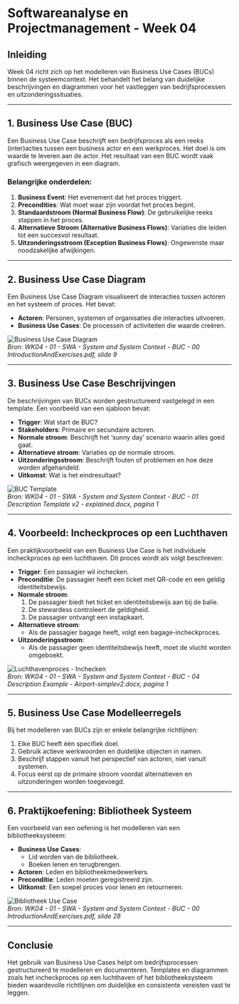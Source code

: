 # Softwareanalyse en Projectmanagement - Week 04

## Inleiding
Week 04 richt zich op het modelleren van Business Use Cases (BUCs) binnen de systeemcontext. Het behandelt het belang van duidelijke beschrijvingen en diagrammen voor het vastleggen van bedrijfsprocessen en uitzonderingssituaties.

---

## 1. Business Use Case (BUC)
Een Business Use Case beschrijft een bedrijfsproces als een reeks (inter)acties tussen een business actor en een werkproces. Het doel is om waarde te leveren aan de actor. Het resultaat van een BUC wordt vaak grafisch weergegeven in een diagram.

### Belangrijke onderdelen:
1. **Business Event**: Het evenement dat het proces triggert.
2. **Precondities**: Wat moet waar zijn voordat het proces begint.
3. **Standaardstroom (Normal Business Flow)**: De gebruikelijke reeks stappen in het proces.
4. **Alternatieve Stroom (Alternative Business Flows)**: Variaties die leiden tot een succesvol resultaat.
5. **Uitzonderingsstroom (Exception Business Flows)**: Ongewenste maar noodzakelijke afwijkingen.

---

## 2. Business Use Case Diagram
Een Business Use Case Diagram visualiseert de interacties tussen actoren en het systeem of proces. Het bevat:
- **Actoren**: Personen, systemen of organisaties die interacties uitvoeren.
- **Business Use Cases**: De processen of activiteiten die waarde creëren.

![Business Use Case Diagram](BUCDiagram.png)  
*Bron: WK04 - 01 - SWA - System and System Context - BUC - 00 IntroductionAndExercises.pdf, slide 9*

---

## 3. Business Use Case Beschrijvingen
De beschrijvingen van BUCs worden gestructureerd vastgelegd in een template. Een voorbeeld van een sjabloon bevat:
- **Trigger**: Wat start de BUC?
- **Stakeholders**: Primaire en secundaire actoren.
- **Normale stroom**: Beschrijft het ‘sunny day’ scenario waarin alles goed gaat.
- **Alternatieve stroom**: Variaties op de normale stroom.
- **Uitzonderingsstroom**: Beschrijft fouten of problemen en hoe deze worden afgehandeld.
- **Uitkomst**: Wat is het eindresultaat?

![BUC Template](BUCTemplate.png)  
*Bron: WK04 - 01 - SWA - System and System Context - BUC - 01 Description Template v2 - explained.docx, pagina 1*

---

## 4. Voorbeeld: Incheckproces op een Luchthaven
Een praktijkvoorbeeld van een Business Use Case is het individuele incheckproces op een luchthaven. Dit proces wordt als volgt beschreven:

- **Trigger**: Een passagier wil inchecken.
- **Preconditie**: De passagier heeft een ticket met QR-code en een geldig identiteitsbewijs.
- **Normale stroom**:
  1. De passagier biedt het ticket en identiteitsbewijs aan bij de balie.
  2. De stewardess controleert de geldigheid.
  3. De passagier ontvangt een instapkaart.
- **Alternatieve stroom**:
  - Als de passagier bagage heeft, volgt een bagage-incheckproces.
- **Uitzonderingsstroom**:
  - Als de passagier geen identiteitsbewijs heeft, moet de vlucht worden omgeboekt.

![Luchthavenproces - Inchecken](AirportCheckInProcess.png)  
*Bron: WK04 - 01 - SWA - System and System Context - BUC - 04 Description Example - Airport-simplev2.docx, pagina 1*

---

## 5. Business Use Case Modelleerregels
Bij het modelleren van BUCs zijn er enkele belangrijke richtlijnen:
1. Elke BUC heeft één specifiek doel.
2. Gebruik actieve werkwoorden en duidelijke objecten in namen.
3. Beschrijf stappen vanuit het perspectief van actoren, niet vanuit systemen.
4. Focus eerst op de primaire stroom voordat alternatieven en uitzonderingen worden toegevoegd.

---

## 6. Praktijkoefening: Bibliotheek Systeem
Een voorbeeld van een oefening is het modelleren van een bibliotheeksysteem:
- **Business Use Cases**:
  - Lid worden van de bibliotheek.
  - Boeken lenen en terugbrengen.
- **Actoren**: Leden en bibliotheekmedewerkers.
- **Preconditie**: Leden moeten geregistreerd zijn.
- **Uitkomst**: Een soepel proces voor lenen en retourneren.

![Bibliotheek Use Case](LibraryUseCase.png)  
*Bron: WK04 - 01 - SWA - System and System Context - BUC - 00 IntroductionAndExercises.pdf, slide 28*

---

## Conclusie
Het gebruik van Business Use Cases helpt om bedrijfsprocessen gestructureerd te modelleren en documenteren. Templates en diagrammen zoals het incheckproces op een luchthaven of het bibliotheeksysteem bieden waardevolle richtlijnen om duidelijke en consistente vereisten vast te leggen.
